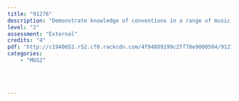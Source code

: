 ```yaml
---
title: "91276"
description: "Demonstrate knowledge of conventions in a range of music scores"
level: "2"
assessment: "External"
credits: "4"
pdf: "http://c1940652.r52.cf0.rackcdn.com/4f94889199c2ff78e9000504/91276.pdf"
categories:
    - "MUS2"
    
    
    
    
---
```

